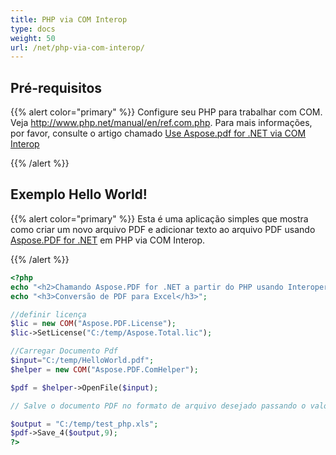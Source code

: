 ```yaml
---
title: PHP via COM Interop
type: docs
weight: 50
url: /net/php-via-com-interop/
---
```


## Pré-requisitos

{{% alert color="primary" %}}
Configure seu PHP para trabalhar com COM. Veja <http://www.php.net/manual/en/ref.com.php>. Para mais informações, por favor, consulte o artigo chamado [Use Aspose.pdf for .NET via COM Interop](/pdf/net/use-aspose-pdf-for-net-via-com-interop/)

{{% /alert %}}

## Exemplo Hello World!

{{% alert color="primary" %}}
Esta é uma aplicação simples que mostra como criar um novo arquivo PDF e adicionar texto ao arquivo PDF usando [Aspose.PDF for .NET](/pdf/net/) em PHP via COM Interop.

{{% /alert %}}

```php
<?php
echo "<h2>Chamando Aspose.PDF for .NET a partir do PHP usando Interoperabilidade COM</h2>";
echo "<h3>Conversão de PDF para Excel</h3>";

//definir licença
$lic = new COM("Aspose.PDF.License");
$lic->SetLicense("C:/temp/Aspose.Total.lic");

//Carregar Documento Pdf
$input="C:/temp/HelloWorld.pdf";
$helper = new COM("Aspose.PDF.ComHelper");

$pdf = $helper->OpenFile($input);

// Salve o documento PDF no formato de arquivo desejado passando o valor enum SaveFormat para o formato, neste caso, passamos 9 para excel.

$output = "C:/temp/test_php.xls";
$pdf->Save_4($output,9);
?>
```

